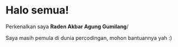 # Halo semua! 

Perkenalkan saya **Raden Akbar Agung Gumilang**/

Saya masih pemula di dunia percodingan, mohon bantuannya yah :)

